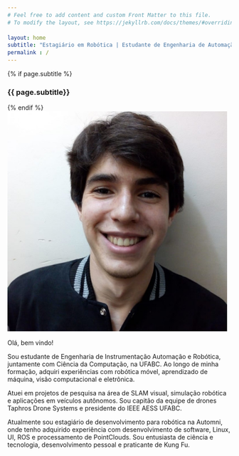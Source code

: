 ```yaml
---
# Feel free to add content and custom Front Matter to this file.
# To modify the layout, see https://jekyllrb.com/docs/themes/#overriding-theme-defaults

layout: home
subtitle: "Estagiário em Robótica | Estudante de Engenharia de Automação e Robótica."
permalink : /
---
```

{% if page.subtitle %}
<h3> {{ page.subtitle}} </h3>
{% endif %}

<!-- ![](photo.jpeg) -->

<div class='container2'>
		<div>
        	<div style='margin-right:10px;'>
			    <img src='photo.jpeg' class='iconDetails'>
		    </div>	
        <p> Olá, bem vindo! </p> <p> 
            Sou estudante de Engenharia de Instrumentação Automação e Robótica, juntamente com Ciência da Computação, na UFABC. Ao longo de minha formação, adquiri experiências com robótica móvel, aprendizado de máquina, visão computacional e eletrônica.
        </p> <p> 
            Atuei em projetos de pesquisa na área de SLAM visual, simulação robótica e aplicações em veículos autônomos. Sou capitão da equipe de drones Taphros Drone Systems e presidente do IEEE AESS UFABC. 
        </p> <p>
            Atualmente sou estagiário de desenvolvimento para robótica na Automni, onde tenho adquirido experiência com desenvolvimento de software, Linux, UI, ROS e processamento de PointClouds.
            Sou entusiasta de ciência e tecnologia, desenvolvimento pessoal e praticante de Kung Fu. 
         </p>
	</div>
</div>

  <link rel="stylesheet" href="main_style.css">

<!-- <style type="text/css">

    .iconDetails {
    max-width:30%;
    max-height:30%;
    margin-left:2%;
   float:right; 
   } 
   
   .container2 {
       width:98%;
       height:auto;
       padding:1%;
   }

   /* .text-container {
    line-height: 0;
    margin-left: 2.5vw;
} */
   
   .text-container {
        margin-left:60px;
       /* margin:0px;
       margin-left: 10px; */
}
</style> 
     -->
